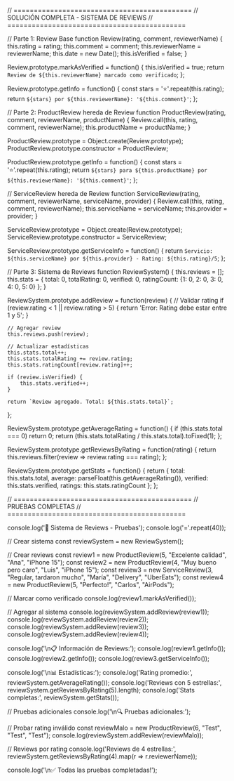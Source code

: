 // ============================================
// SOLUCIÓN COMPLETA - SISTEMA DE REVIEWS
// ============================================

// Parte 1: Review Base
function Review(rating, comment, reviewerName) {
    this.rating = rating;
    this.comment = comment;
    this.reviewerName = reviewerName;
    this.date = new Date();
    this.isVerified = false;
}

Review.prototype.markAsVerified = function() {
    this.isVerified = true;
    return `Review de ${this.reviewerName} marcado como verificado`;
};

Review.prototype.getInfo = function() {
    const stars = '⭐'.repeat(this.rating);
    return `${stars} por ${this.reviewerName}: '${this.comment}'`;
};

// Parte 2: ProductReview hereda de Review
function ProductReview(rating, comment, reviewerName, productName) {
    Review.call(this, rating, comment, reviewerName);
    this.productName = productName;
}

ProductReview.prototype = Object.create(Review.prototype);
ProductReview.prototype.constructor = ProductReview;

ProductReview.prototype.getInfo = function() {
    const stars = '⭐'.repeat(this.rating);
    return `${stars} para ${this.productName} por ${this.reviewerName}: '${this.comment}'`;
};

// ServiceReview hereda de Review
function ServiceReview(rating, comment, reviewerName, serviceName, provider) {
    Review.call(this, rating, comment, reviewerName);
    this.serviceName = serviceName;
    this.provider = provider;
}

ServiceReview.prototype = Object.create(Review.prototype);
ServiceReview.prototype.constructor = ServiceReview;

ServiceReview.prototype.getServiceInfo = function() {
    return `Servicio: ${this.serviceName} por ${this.provider} - Rating: ${this.rating}/5`;
};

// Parte 3: Sistema de Reviews
function ReviewSystem() {
    this.reviews = [];
    this.stats = {
        total: 0,
        totalRating: 0,
        verified: 0,
        ratingCount: {1: 0, 2: 0, 3: 0, 4: 0, 5: 0}
    };
}

ReviewSystem.prototype.addReview = function(review) {
    // Validar rating
    if (review.rating < 1 || review.rating > 5) {
        return 'Error: Rating debe estar entre 1 y 5';
    }
    
    // Agregar review
    this.reviews.push(review);
    
    // Actualizar estadísticas
    this.stats.total++;
    this.stats.totalRating += review.rating;
    this.stats.ratingCount[review.rating]++;
    
    if (review.isVerified) {
        this.stats.verified++;
    }
    
    return `Review agregado. Total: ${this.stats.total}`;
};

ReviewSystem.prototype.getAverageRating = function() {
    if (this.stats.total === 0) return 0;
    return (this.stats.totalRating / this.stats.total).toFixed(1);
};

ReviewSystem.prototype.getReviewsByRating = function(rating) {
    return this.reviews.filter(review => review.rating === rating);
};

ReviewSystem.prototype.getStats = function() {
    return {
        total: this.stats.total,
        average: parseFloat(this.getAverageRating()),
        verified: this.stats.verified,
        ratings: this.stats.ratingCount
    };
};

// ============================================
// PRUEBAS COMPLETAS
// ============================================

console.log('🌟 Sistema de Reviews - Pruebas');
console.log('='.repeat(40));

// Crear sistema
const reviewSystem = new ReviewSystem();

// Crear reviews
const review1 = new ProductReview(5, "Excelente calidad", "Ana", "iPhone 15");
const review2 = new ProductReview(4, "Muy bueno pero caro", "Luis", "iPhone 15");
const review3 = new ServiceReview(3, "Regular, tardaron mucho", "María", "Delivery", "UberEats");
const review4 = new ProductReview(5, "Perfecto!", "Carlos", "AirPods");

// Marcar como verificado
console.log(review1.markAsVerified());

// Agregar al sistema
console.log(reviewSystem.addReview(review1));
console.log(reviewSystem.addReview(review2));
console.log(reviewSystem.addReview(review3));
console.log(reviewSystem.addReview(review4));

console.log('\n📋 Información de Reviews:');
console.log(review1.getInfo());
console.log(review2.getInfo());
console.log(review3.getServiceInfo());

console.log('\n📊 Estadísticas:');
console.log('Rating promedio:', reviewSystem.getAverageRating());
console.log('Reviews con 5 estrellas:', reviewSystem.getReviewsByRating(5).length);
console.log('Stats completas:', reviewSystem.getStats());

// Pruebas adicionales
console.log('\n🔍 Pruebas adicionales:');

// Probar rating inválido
const reviewMalo = new ProductReview(6, "Test", "Test", "Test");
console.log(reviewSystem.addReview(reviewMalo));

// Reviews por rating
console.log('Reviews de 4 estrellas:', reviewSystem.getReviewsByRating(4).map(r => r.reviewerName));

console.log('\n✅ Todas las pruebas completadas!');